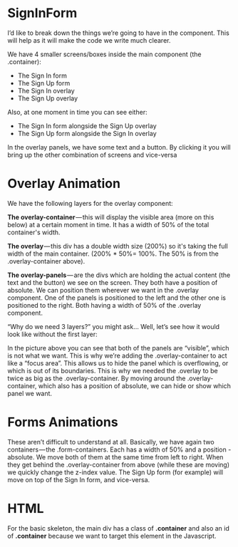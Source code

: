 # SignInForm

I’d like to break down the things we’re going to have in the component. This will help as it will make the code we write much clearer.

We have 4 smaller screens/boxes inside the main component (the .container):

- The Sign In form
- The Sign Up form
- The Sign In overlay
- The Sign Up overlay

Also, at one moment in time you can see either:

- The Sign In form alongside the Sign Up overlay
- The Sign Up form alongside the Sign In overlay

In the overlay panels, we have some text and a button. By clicking it you will bring up the other combination of screens and vice-versa

# Overlay Animation

We have the following layers for the overlay component:

**The overlay-container** — this will display the visible area (more on this below) at a certain moment in time. It has a width of 50% of the total container's width.

**The overlay** — this div has a double width size (200%) so it's taking the full width of the main container. (200% * 50%= 100%. The 50% is from the .overlay-container above).

**The overlay-panels** — are the divs which are holding the actual content (the text and the button) we see on the screen. They both have a position of absolute. We can position them wherever we want in the .overlay component. One of the panels is positioned to the left and the other one is positioned to the right. Both having a width of 50% of the .overlay component.

“Why do we need 3 layers?” you might ask… Well, let’s see how it would look like without the first layer:

In the picture above you can see that both of the panels are “visible”, which is not what we want. This is why we’re adding the .overlay-container to act like a “focus area”. This allows us to hide the panel which is overflowing, or which is out of its boundaries. This is why we needed the .overlay to be twice as big as the .overlay-container. By moving around the .overlay-container, which also has a position of absolute, we can hide or show which panel we want.


# Forms Animations

These aren’t difficult to understand at all. Basically, we have again two containers — the .form-containers. Each has a width of 50% and a position - absolute. We move both of them at the same time from left to right. When they get behind the .overlay-container from above (while these are moving) we quickly change the z-index value. The Sign Up form (for example) will move on top of the Sign In form, and vice-versa.

# HTML 

For the basic skeleton, the main div has a class of **.container** and also an id of **.container** because we want to target this element in the Javascript.




